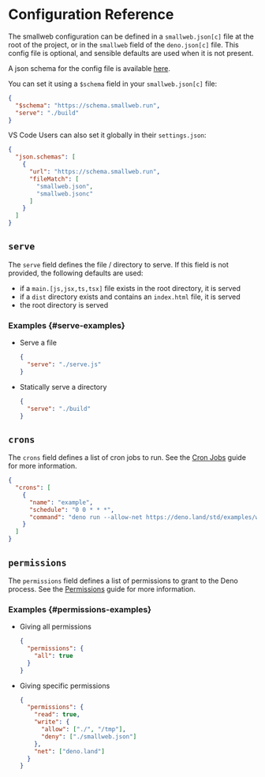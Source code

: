 # Configuration Reference

The smallweb configuration can be defined in a `smallweb.json[c]` file at the root of the project, or in the `smallweb` field of the `deno.json[c]` file. This config file is optional, and sensible defaults are used when it is not present.

A json schema for the config file is available [here](https://schema.smallweb.run).

You can set it using a `$schema` field in your `smallweb.json[c]` file:

```json
{
  "$schema": "https://schema.smallweb.run",
  "serve": "./build"
}
```

VS Code Users can also set it globally in their `settings.json`:

```json
{
  "json.schemas": [
    {
      "url": "https://schema.smallweb.run",
      "fileMatch": [
        "smallweb.json",
        "smallweb.jsonc"
      ]
    }
  ]
}
```

## `serve`

The `serve` field defines the file / directory to serve. If this field is not provided, the following defaults are used:

- if a `main.[js,jsx,ts,tsx]` file exists in the root directory, it is served
- if a `dist` directory exists and contains an `index.html` file, it is served
- the root directory is served

### Examples {#serve-examples}

- Serve a file

    ```json
    {
      "serve": "./serve.js"
    }
    ```

- Statically serve a directory

    ```json
    {
      "serve": "./build"
    }
    ```

## `crons`

The `crons` field defines a list of cron jobs to run. See the [Cron Jobs](../guides/cron.md) guide for more information.

```json
{
  "crons": [
    {
      "name": "example",
      "schedule": "0 0 * * *",
      "command": "deno run --allow-net https://deno.land/std/examples/welcome.ts"
    }
  ]
}
```

## `permissions`

The `permissions` field defines a list of permissions to grant to the Deno process. See the [Permissions](../guides/permissions.md) guide for more information.

### Examples {#permissions-examples}

- Giving all permissions

    ```json
    {
      "permissions": {
        "all": true
      }
    }
    ```

- Giving specific permissions

    ```json
    {
      "permissions": {
        "read": true,
        "write": {
          "allow": ["./", "/tmp"],
          "deny": ["./smallweb.json"]
        },
        "net": ["deno.land"]
      }
    }
    ```
